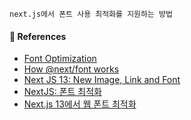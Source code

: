 ```
next.js에서 폰트 사용 최적화를 지원하는 방법
```

#### 🔎 References

- [Font Optimization](https://nextjs.org/docs/pages/building-your-application/optimizing/fonts)
- [How @next/font works](https://blog.mathpresso.com/how-next-font-works-8bb72c2bae39)
- [Next JS 13: New Image, Link and Font ](https://www.youtube.com/watch?v=lQsB0nZ8Bdo)
- [NextJS: 폰트 최적화](https://velog.io/@hwisaac/NextJS-%ED%8F%B0%ED%8A%B8-%EC%B5%9C%EC%A0%81%ED%99%94)
- [Next.js 13에서 웹 폰트 최적화](https://dev-boku.tistory.com/entry/Nextjs-13%EC%97%90%EC%84%9C-%EC%9B%B9-%ED%8F%B0%ED%8A%B8-%EC%B5%9C%EC%A0%81%ED%99%94)
